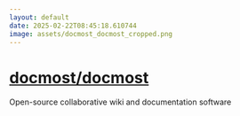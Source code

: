 ```yaml
---
layout: default
date: 2025-02-22T08:45:18.610744
image: assets/docmost_docmost_cropped.png
---
```


# [docmost/docmost](https://github.com/docmost/docmost)

Open-source collaborative wiki and documentation software  
